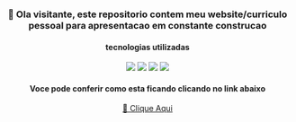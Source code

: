 <h3 align="center">🧙 Ola visitante, este repositorio contem meu website/curriculo pessoal para apresentacao em constante construcao</h3>


<h4 align="center"> tecnologias utilizadas </h4>
<div align="center">
<img src="https://img.shields.io/badge/HTML-239120?style=for-the-badge&logo=html5&logoColor=white"/>
<img src="https://img.shields.io/badge/CSS3-1572B6?style=for-the-badge&logo=css3&logoColor=white"/>
<img src="https://img.shields.io/badge/JavaScript-F7DF1E?style=for-the-badge&logo=javascript&logoColor=black"/>
<img src="https://img.shields.io/badge/Bootstrap-563D7C?style=for-the-badge&logo=bootstrap&logoColor=white"/>


<h4> Voce pode conferir como esta ficando clicando no link abaixo </h4>
<a href="https://www.guilhermealvesdev.com.br" target="_blank" >🧙 Clique Aqui</a>
</div>

